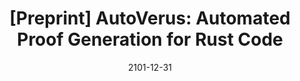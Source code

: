 ---
title: "[Preprint] AutoVerus: Automated Proof Generation for Rust Code"
collection: publications
excerpt: '<u><b>Chenyuan Yang</b></u>, Xuheng Li, Md Rakib Hossain Misu, Jianan Yao, Weidong Cui, Yeyun Gong, Chris Hawblitzel, Shuvendu Lahiri, Jacob R. Lorch, Shuai Lu, Fan Yang, Ziqiao Zhou, Shan Lu'
time: 'Sept 2024'
date: 2101-12-31
weburl: 'https://sites.google.com/view/autoverus'
paperurl: 'https://arxiv.org/abs/2409.13082'
codeurl: 'https://github.com/microsoft/verus-proof-synthesis'
short: 'Preprint'
selected: true
---